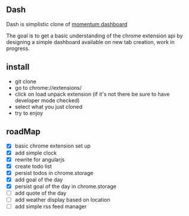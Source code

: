 ## Dash

Dash is simplistic clone of [momentum dashboard](https://chrome.google.com/webstore/detail/momentum/laookkfknpbbblfpciffpaejjkokdgca)

The goal is to get a basic understanding of the chrome extension api by designing a simple dashboard
available on new tab creation, work in progress.

## install

* git clone
* go to chrome://extensions/
* click on load unpack extension (if it's not there be sure to have developer mode checked)
* select what you just cloned
* try to enjoy

## roadMap

- [x] basic chrome extension set up
- [x] add simple clock
- [x] rewrite for angularjs
- [x] create todo list
- [x] persist todos in chrome.storage
- [x] add goal of the day
- [x] persist goal of the day in chrome.storage
- [ ] add quote of the day
- [ ] add weather display based on location
- [ ] add simple rss feed manager
